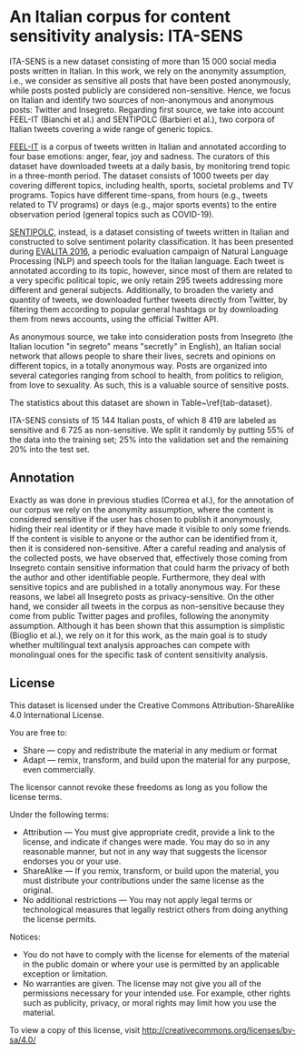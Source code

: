 # An Italian corpus for content sensitivity analysis: ITA-SENS

ITA-SENS is a new dataset consisting of more than 15 000 social media posts written in Italian. In this work, we rely on the anonymity assumption, i.e., we consider as sensitive all posts that have been posted anonymously, while posts posted publicly are considered non-sensitive. Hence, we focus on Italian and identify two sources of non-anonymous and anonymous posts: Twitter and Insegreto. Regarding first source, we take into account FEEL-IT (Bianchi et al.) and SENTIPOLC (Barbieri et al.), two corpora of Italian tweets covering a wide range of generic topics. 

[FEEL-IT](https://github.com/MilaNLProc/feel-it) is a corpus of tweets written in Italian and annotated according to four base emotions: anger, fear, joy and sadness. The curators of this dataset have downloaded tweets at a daily basis, by monitoring trend topic in a three-month period. The dataset consists of 1000 tweets per day covering different topics, including health, sports, societal problems and TV programs. Topics have different time-spans, from hours (e.g., tweets related to TV programs) or days (e.g., major sports events) to the entire observation period (general topics such as COVID-19). 

[SENTIPOLC](https://github.com/evalita2016/data), instead, is a dataset consisting of tweets written in Italian and constructed to solve sentiment polarity classification. It has been presented during [EVALITA 2016](https://www.evalita.it/), a periodic evaluation campaign of Natural Language Processing (NLP) and speech tools for the Italian language. Each tweet is annotated according to its topic, however, since most of them are related to a very specific political topic, we only retain 295 tweets addressing more different and general subjects. Additionally, to broaden the variety and quantity of tweets, we downloaded further tweets directly from Twitter, by filtering them according to popular general hashtags or by downloading them from news accounts, using the official Twitter API.

As anonymous source, we take into consideration posts from Insegreto (the Italian locution "in segreto" means "secretly" in English), an Italian social network that allows people to share their lives, secrets and opinions on different topics, in a totally anonymous way. Posts are organized into several categories ranging from school to health, from politics to religion, from love to sexuality. As such, this is a valuable source of sensitive posts.

The statistics about this dataset are shown in Table~\ref{tab-dataset}.

ITA-SENS consists of 15 144 Italian posts, of which 8 419 are labeled as sensitive and 6 725 as non-sensitive. We split it randomly by putting 55\% of the data into the training set; 25\% into the validation set and the remaining 20\% into the test set.

## Annotation

Exactly as was done in previous studies (Correa et al.), for the annotation of our corpus we rely on the anonymity assumption, where the content is considered sensitive if the user has chosen to publish it anonymously, hiding their real identity or if they have made it visible to only some friends. If the content is visible to anyone or the author can be identified from it, then it is considered non-sensitive. After a careful reading and analysis of the collected posts, we have observed that, effectively those coming from Insegreto contain sensitive information that could harm the privacy of both the author and other identifiable people. Furthermore, they deal with sensitive topics and are published in a totally anonymous way. For these reasons, we label all Insegreto posts as privacy-sensitive. On the other hand, we consider all tweets in the corpus as non-sensitive because they come from public Twitter pages and profiles, following the anonymity assumption. Although it has been shown that this assumption is simplistic (Bioglio et al.), we rely on it for this work, as the main goal is to study whether multilingual text analysis approaches can compete with monolingual ones for the specific task of content sensitivity analysis.

## License

This dataset is licensed under the Creative Commons Attribution-ShareAlike 4.0 International License. 

You are free to:
- Share — copy and redistribute the material in any medium or format
- Adapt — remix, transform, and build upon the material for any purpose, even commercially. 

The licensor cannot revoke these freedoms as long as you follow the license terms.

Under the following terms:
- Attribution — You must give appropriate credit, provide a link to the license, and indicate if changes were made. You may do so in any reasonable manner, but not in any way that suggests the licensor endorses you or your use.
- ShareAlike — If you remix, transform, or build upon the material, you must distribute your contributions under the same license as the original.
- No additional restrictions — You may not apply legal terms or technological measures that legally restrict others from doing anything the license permits.

Notices:
- You do not have to comply with the license for elements of the material in the public domain or where your use is permitted by an applicable exception or limitation.
- No warranties are given. The license may not give you all of the permissions necessary for your intended use. For example, other rights such as publicity, privacy, or moral rights may limit how you use the material.

To view a copy of this license, visit http://creativecommons.org/licenses/by-sa/4.0/ 
